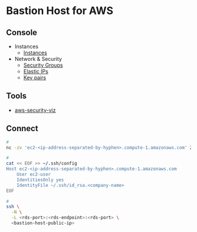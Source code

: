 # Bastion Host for AWS

<!--
https://docs.aws.amazon.com/vpc/latest/userguide/vpc-subnets-commands-example.html

https://github.com/chicalicdan/aws-bastionhost-ssh-tunnel
https://github.com/haandol/bastionhost-rds-tutorial/blob/384110c9059ecd07a1ba1c618d6f08bf11da402e/README.md
https://github.com/JoseIbanez/sl-Step3Project2/blob/3489f5dbcbe362c257668c91e9cda93c0f481330/awscli/new-ec2.sh
https://github.com/Nyele93/DevOps1/blob/f45235986e37b8e8897970dc0bb30c110246746c/classes/01class/exercises/c01-aws01/tkav/README.md

https://www.youtube.com/watch?v=aOVdNAE2Jeg
-->

## Console

- Instances
  - [Instances](https://console.aws.amazon.com/ec2/home#Instances:)
- Network & Security
  - [Security Groups](https://console.aws.amazon.com/ec2/home#SecurityGroups:)
  - [Elastic IPs](https://console.aws.amazon.com/ec2/home#Addresses:)
  - [Key pairs](https://console.aws.amazon.com/ec2/home#KeyPairs:)

## Tools

- [aws-security-viz](/aws-security-viz.md)

## Connect

```sh
#
nc -zv 'ec2-<ip-address-separated-by-hyphen>.compute-1.amazonaws.com' 22

#
cat << EOF >> ~/.ssh/config
Host ec2-<ip-address-separated-by-hyphen>.compute-1.amazonaws.com
    User ec2-user
    IdentitiesOnly yes
    IdentityFile ~/.ssh/id_rsa.<company-name>
EOF

#
ssh \
  -N \
  -L <rds-port>:<rds-endpoint>:<rds-port> \
  <bastion-host-public-ip>
```

<!--
IAM Role: EC2_SSM_core
-->

<!-- #### Secure RDS Access through SSH over AWS SSM

Generate a keypair and send the pubkey to our EC2 instance, so that we can use ssh to access our instance instead of aws ssm start-session. This isn't particularly useful without doing port forwarding, but including for testing.

```sh
echo -e 'y\n' | \
  ssh-keygen \
    -t rsa \
    -f /tmp/temp \
    -N '' \
    >/dev/null \
    2>&1

aws \
  --profile 'default' \
  --region 'us-east-1' \
  ec2-instance-connect send-ssh-public-key \
    --instance-id "$(terraform output instance_id)" \
    --availability-zone "$(terraform output instance_az)" \
    --instance-os-user ec2-user \
    --ssh-public-key 'file:///tmp/temp.pub'

ssh \
  -i /tmp/temp \
  -o 'UserKnownHostsFile=/dev/null' \
  -o 'StrictHostKeyChecking=no' \
  -o ProxyCommand="aws --profile default --region us-east-1 ssm start-session --target %h --document AWS-StartSSHSession" \
  ec2-user@"$(terraform output instance_id)"
```

####

Generate a keypair and send the pubkey to our EC2 instance, so that we can use ssh port forwarding to our remote rds endpoint. If we were just using `aws ssm start-session` to connect we wouldn't need this step, but we can't configure the rds endpoint without using ssh.

```sh
echo -e 'y\n' | \
  ssh-keygen \
    -t rsa \
    -f /tmp/temp \
    -N '' \
    >/dev/null \
    2>&1

aws ec2 instance-connect send-ssh-public-key \
    --instance-id `terraform output instance_id` \
    --availability-zone `terraform output instance_az` \
    --instance-os-user ec2-user \
    --ssh-public-key file:///tmp/temp.pub

ssh \
  -i /tmp/temp \
  -Nf \
  -M \
  -L 5432:`terraform output rds_endpoint` \
  -o "UserKnownHostsFile=/dev/null" \
  -o "StrictHostKeyChecking=no" \
  -o ProxyCommand="aws --profile default --region us-east-1 ssm start-session --target %h --document AWS-StartSSHSession --parameters portNumber=%p" \
  ec2-user@"$(terraform output instance_id)"
``` -->
